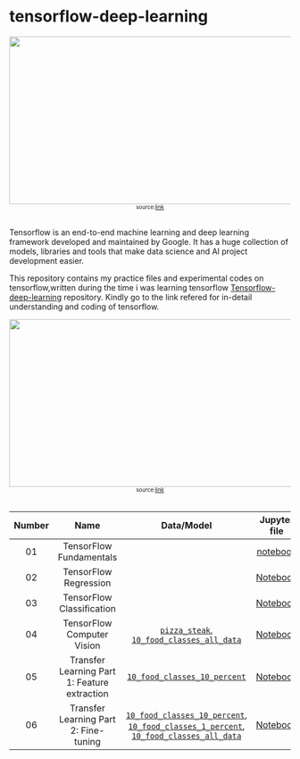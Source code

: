 # tensorflow-deep-learning

<div align ="center">
<img src="https://miro.medium.com/max/1200/1*d9fr2hmMzk-3MjOw2cOt0w.png" width="800" height="300" align="center"/>
  <br>
  <sub><sup> source:<a href ='https://pianalytix.com/exploratory-data-analysis/'>link</a> </sup></sub>
    </div>
<br>

Tensorflow is an end-to-end machine learning and deep learning framework developed and maintained by Google. It has a huge collection of models, libraries and tools that make data science and AI project development easier.

This repository contains my practice files and experimental codes on tensorflow,written during the time i was learning tensorflow [Tensorflow-deep-learning]() repository. Kindly go to the link refered for in-detail understanding and coding of tensorflow.  

<div align ="center">
<img src="https://miro.medium.com/max/1000/1*ih7nHdX-bxs3qoAhOkyamw.jpeg" width="800" height="300" align="center"/>
  <br>
  <sub><sup> source:<a href ='https://pianalytix.com/exploratory-data-analysis/'>link</a> </sup></sub>
    </div>
<br>


| Number | Name | Data/Model | Jupyter file |
| :---: | :---: | :---: | :---: |
| 01 | TensorFlow Fundamentals |  | [notebook](https://github.com/Suhas-Prabhu/tensorflow-deep-learning/blob/master/1.%20Fundamentals.ipynb) |
| 02 | TensorFlow Regression |  | [Notebook](https://github.com/Suhas-Prabhu/tensorflow-deep-learning/blob/master/2.%20neural-network-regression-with-tensorflow.ipynb) |
| 03 | TensorFlow Classification |  | [Notebook](https://github.com/mrdbourke/tensorflow-deep-learning#-02-neural-network-classification-with-tensorflow-exercises) | 
| 04 | TensorFlow Computer Vision | [`pizza_steak`](https://storage.googleapis.com/ztm_tf_course/food_vision/pizza_steak.zip), [`10_food_classes_all_data`](https://storage.googleapis.com/ztm_tf_course/food_vision/10_food_classes_all_data.zip) | [Notebook](https://github.com/Suhas-Prabhu/tensorflow-deep-learning/blob/master/3.%20tensorflow-classification.ipynb) |
| 05 | Transfer Learning Part 1: Feature extraction | [`10_food_classes_10_percent`](https://storage.googleapis.com/ztm_tf_course/food_vision/10_food_classes_10_percent.zip) | [Notebook](https://github.com/Suhas-Prabhu/tensorflow-deep-learning/blob/master/5.%20transfer-learning-with-tensorflow-part-1.ipynb) | 
| 06 | Transfer Learning Part 2: Fine-tuning | [`10_food_classes_10_percent`](https://storage.googleapis.com/ztm_tf_course/food_vision/10_food_classes_10_percent.zip), [`10_food_classes_1_percent`](https://storage.googleapis.com/ztm_tf_course/food_vision/10_food_classes_1_percent.zip), [`10_food_classes_all_data`](https://storage.googleapis.com/ztm_tf_course/food_vision/10_food_classes_all_data.zip) | [Notebook](https://github.com/Suhas-Prabhu/tensorflow-deep-learning/blob/master/6.%20tensorflow-transfer-learning-part-2.ipynb) | 
